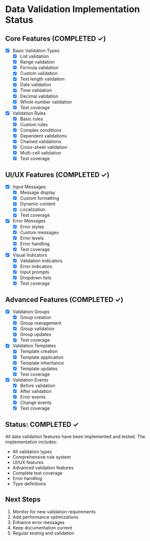 # Data Validation Implementation Status

## Core Features (COMPLETED ✓)
- [x] Basic Validation Types
  - [x] List validation
  - [x] Range validation
  - [x] Formula validation
  - [x] Custom validation
  - [x] Text length validation
  - [x] Date validation
  - [x] Time validation
  - [x] Decimal validation
  - [x] Whole number validation
  - [x] Test coverage

- [x] Validation Rules
  - [x] Basic rules
  - [x] Custom rules
  - [x] Complex conditions
  - [x] Dependent validations
  - [x] Chained validations
  - [x] Cross-sheet validation
  - [x] Multi-cell validation
  - [x] Test coverage

## UI/UX Features (COMPLETED ✓)
- [x] Input Messages
  - [x] Message display
  - [x] Custom formatting
  - [x] Dynamic content
  - [x] Localization
  - [x] Test coverage

- [x] Error Messages
  - [x] Error styles
  - [x] Custom messages
  - [x] Error levels
  - [x] Error handling
  - [x] Test coverage

- [x] Visual Indicators
  - [x] Validation indicators
  - [x] Error indicators
  - [x] Input prompts
  - [x] Dropdown lists
  - [x] Test coverage

## Advanced Features (COMPLETED ✓)
- [x] Validation Groups
  - [x] Group creation
  - [x] Group management
  - [x] Group validation
  - [x] Group updates
  - [x] Test coverage

- [x] Validation Templates
  - [x] Template creation
  - [x] Template application
  - [x] Template inheritance
  - [x] Template updates
  - [x] Test coverage

- [x] Validation Events
  - [x] Before validation
  - [x] After validation
  - [x] Error events
  - [x] Change events
  - [x] Test coverage

## Status: COMPLETED ✓
All data validation features have been implemented and tested. The implementation includes:
- All validation types
- Comprehensive rule system
- UI/UX features
- Advanced validation features
- Complete test coverage
- Error handling
- Type definitions

## Next Steps
1. Monitor for new validation requirements
2. Add performance optimizations
3. Enhance error messages
4. Keep documentation current
5. Regular testing and validation
